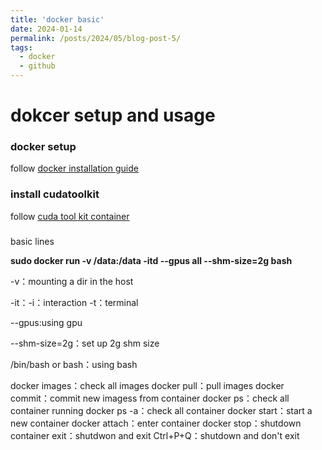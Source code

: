 ```yaml
---
title: 'docker basic'
date: 2024-01-14
permalink: /posts/2024/05/blog-post-5/
tags:
  - docker
  - github
---
```

# dokcer setup and usage
### docker setup
follow [docker installation guide](https://zhuanlan.zhihu.com/p/651148141)

### install cudatoolkit
follow [cuda tool kit container](https://docs.nvidia.com/datacenter/cloud-native/container-toolkit/latest/install-guide.html)

###
basic lines

**sudo docker run -v /data:/data -itd --gpus all --shm-size=2g <imagename> bash**

-v：mounting a  dir in the host

-it：-i：interaction
-t：terminal

--gpus:using gpu

--shm-size=2g：set up 2g shm size

/bin/bash or bash：using bash

docker images：check all images
docker pull：pull images
docker commit：commit new imagess from container
docker ps：check all container running
docker ps -a：check all container
docker start：start a new container
docker attach：enter container
docker stop：shutdown container
exit：shutdwon and exit
Ctrl+P+Q：shutdown and don't exit
